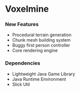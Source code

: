 # Voxelmine

### New Features
- Procedural terrain generation
- Chunk mesh building system
- Buggy first person controller
- Core rendering engine

### Dependencies
- Lightweight Java Game Library
- Java Runtime Environment
- Slick Util
